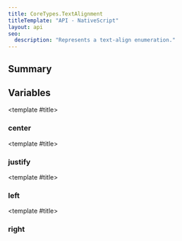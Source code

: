 ```yaml
---
title: CoreTypes.TextAlignment
titleTemplate: "API - NativeScript"
layout: api
seo:
  description: "Represents a text-align enumeration."
---
```


<!-- This page is auto generated, do not edit manually. -->
<!-- Run "yarn generate:api-docs" to regenerate -->

<script setup lang="ts">
  import { provide } from "vue";
  import API_DATA from "./CoreTypes-TextAlignment.data.json";
  
  provide('API_DATA', API_DATA);
</script>

<APIRefHierarchy v-once />

<APIRefComment commentBase64="eyJibG9ja1RhZ3MiOltdLCJtb2RpZmllclRhZ3MiOnt9LCJzdW1tYXJ5IjpbeyJraW5kIjoidGV4dCIsInRleHQiOiJSZXByZXNlbnRzIGEgdGV4dC1hbGlnbiBlbnVtZXJhdGlvbi4ifV19" v-once />

## <Heading ignore>Summary</Heading>

<APIRefSummary v-once />

## Variables

<div class="isConst">

<APIRef for="2621" v-once>

<template #title>

### center

</template>

</APIRef>

</div>

<div class="isConst">

<APIRef for="2623" v-once>

<template #title>

### justify

</template>

</APIRef>

</div>

<div class="isConst">

<APIRef for="2620" v-once>

<template #title>

### left

</template>

</APIRef>

</div>

<div class="isConst">

<APIRef for="2622" v-once>

<template #title>

### right

</template>

</APIRef>

</div>
